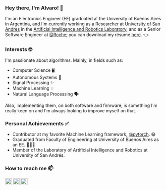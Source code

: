 ### Hey there, I'm Alvaro! 👋

I'm an Electronics Engineer (EE) graduated at the University of Buenos Aires in Argentina, and I'm currently working as a Researcher at [University of San Andres][udesa] in the [Artificial Intelligence and Robotics Laboratory][LINAR], and as a Senior Software Engineer at [@Roche](https://github.com/Roche); you can download my résumé [here][resume]. 👈

### Interests 🤓

I'm passionate about algorithms. Mainly, in fields such as:

- Computer Science :desktop_computer:
- Autonomous Systems :space_invader:
- Signal Processing :sparkles:
- Machine Learning :bulb:
- Natural Language Processing :speaking_head:

Also, implementing them, on both software and firmware, is something I'm really keen on and I'm always looking to improve myself on that.

### Personal Achievements ✅

- Contributor at my favorite Machine Learning framework, [@pytorch][pytorch]. :grin:
- Graduated from Faculty of Engineering at University of Buenos Aires as an EE. 👨🏻‍🎓
- Member of the Laboratory of Artificial Intelligence and Robotics at University of San Andrés.

### How to reach me 📫

[<img align="left" alt="alvgaona | Twitter" width="22px" src="https://cdn-icons-png.flaticon.com/512/733/733579.png" />][twitter]
[<img align="left" alt="alvgaona | LinkedIn" width="22px" src="https://cdn-icons-png.flaticon.com/512/174/174857.png" />][linkedin]
[<img align="left" alt="alvgaona | Goodreads" width="22px" src="https://cdn-icons-png.flaticon.com/512/2111/2111297.png" />][goodreads]

[twitter]: https://twitter.com/alvgaona
[linkedin]: https://linkedin.com/in/alvaro-gaona
[goodreads]: https://www.goodreads.com/alvgaona
[udesa]: https://udesa.edu.ar/
[pytorch]: https://github.com/pytorch
[resume]: https://storage.googleapis.com/ag-7e734afe-7ed4-4d0f-98d3-0023e2826753/cv/resume.pdf
[LINAR]: https://github.com/udesa-ai
